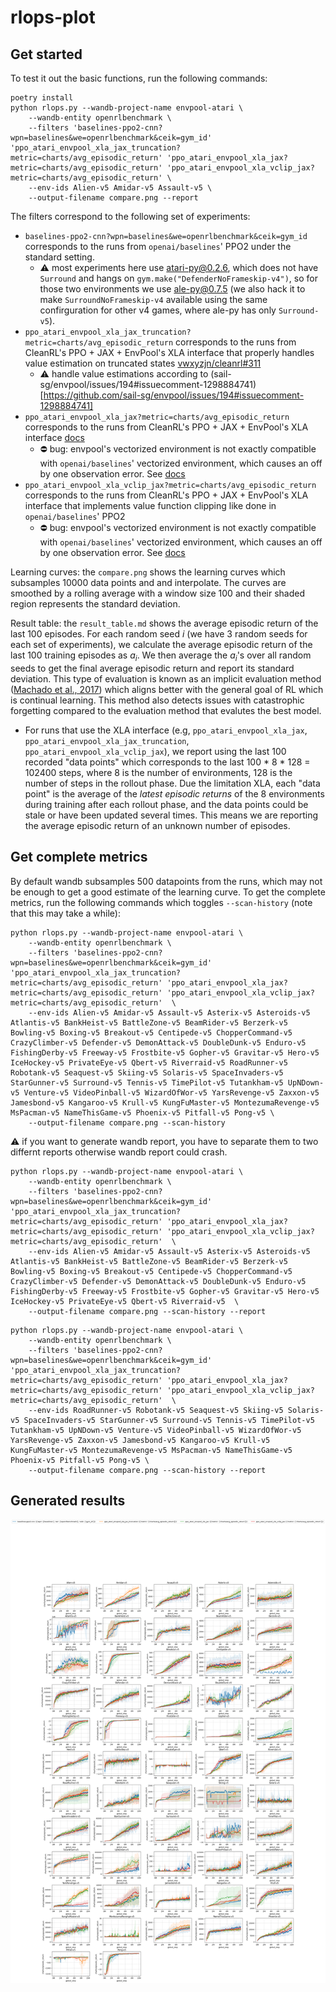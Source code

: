 # rlops-plot

## Get started

To test it out the basic functions, run the following commands:

```
poetry install
python rlops.py --wandb-project-name envpool-atari \
    --wandb-entity openrlbenchmark \
    --filters 'baselines-ppo2-cnn?wpn=baselines&we=openrlbenchmark&ceik=gym_id' 'ppo_atari_envpool_xla_jax_truncation?metric=charts/avg_episodic_return' 'ppo_atari_envpool_xla_jax?metric=charts/avg_episodic_return' 'ppo_atari_envpool_xla_vclip_jax?metric=charts/avg_episodic_return' \
    --env-ids Alien-v5 Amidar-v5 Assault-v5 \
    --output-filename compare.png --report
```

The filters correspond to the following set of experiments:

* `baselines-ppo2-cnn?wpn=baselines&we=openrlbenchmark&ceik=gym_id` corresponds to the runs from `openai/baselines`' PPO2 under the standard setting.
    * ⚠️ most experiments here use atari-py@0.2.6, which does not have `Surround` and hangs on `gym.make("DefenderNoFrameskip-v4")`, so for those two environments we use ale-py@0.7.5 (we also hack it to make `SurroundNoFrameskip-v4` available using the same confirguration for other v4 games, where ale-py has only `Surround-v5`).
* `ppo_atari_envpool_xla_jax_truncation?metric=charts/avg_episodic_return` corresponds to the runs from CleanRL's PPO + JAX + EnvPool's XLA interface that properly handles value estimation on truncated states [vwxyzjn/cleanrl#311](https://github.com/vwxyzjn/cleanrl/pull/311)
    * ⚠️ handle value estimations according to (sail-sg/envpool/issues/194#issuecomment-1298884741)[https://github.com/sail-sg/envpool/issues/194#issuecomment-1298884741]
* `ppo_atari_envpool_xla_jax?metric=charts/avg_episodic_return` corresponds to the runs from CleanRL's PPO + JAX + EnvPool's XLA interface [docs](https://docs.cleanrl.dev/rl-algorithms/ppo/#ppo_atari_envpool_xla_jaxpy)
    * ⛔️ bug: envpool's vectorized environment is not exactly compatible with `openai/baselines`' vectorized environment, which causes an off by one observation error. See [docs](https://docs.cleanrl.dev/rl-algorithms/ppo/#ppo_atari_envpool_xla_jaxpy)
* `ppo_atari_envpool_xla_vclip_jax?metric=charts/avg_episodic_return` corresponds to the runs from CleanRL's PPO + JAX + EnvPool's XLA interface that implements value function clipping like done in `openai/baselines`' PPO2
    * ⛔️ bug: envpool's vectorized environment is not exactly compatible with `openai/baselines`' vectorized environment, which causes an off by one observation error. See [docs](https://docs.cleanrl.dev/rl-algorithms/ppo/#ppo_atari_envpool_xla_jaxpy)

Learning curves: the `compare.png` shows the learning curves which subsamples 10000 data points and and interpolate. The curves are smoothed by a rolling average with a window size 100 and their shaded region represents the standard deviation.

Result table: the `result_table.md` shows the average episodic return of the last 100 episodes. For each random seed $i$ (we have 3 random seeds for each set of experiments), we calculate the average episodic return of the last 100 training episodes as $a_i$. We then average the $a_i$'s over all random seeds to get the final average episodic return and report its standard deviation. This type of evaluation is known as an implicit evaluation method ([Machado et al., 2017](https://arxiv.org/pdf/1709.06009.pdf)) which aligns better with the general goal of RL which is continual learning. This method also detects issues with catastrophic forgetting compared to the evaluation method that evalutes the best model.

* For runs that use the XLA interface (e.g, `ppo_atari_envpool_xla_jax`, `ppo_atari_envpool_xla_jax_truncation`, `ppo_atari_envpool_xla_vclip_jax`), we report using the last 100 recorded "data points" which corresponds to the last 100 * 8 * 128 = 102400 steps, where 8 is the number of environments, 128 is the number of steps in the rollout phase. Due the limitation XLA, each "data point" is the average of the *latest episodic returns* of the 8 environments during training after each rollout phase, and the data points could be stale or have been updated several times. This means we are reporting the average episodic return of an unknown number of episodes.


## Get complete metrics

By default wandb subsamples 500 datapoints from the runs, which may not be enough to get a good estimate of the learning curve. To get the complete metrics, run the following commands which toggles `--scan-history` (note that this may take a while):

```
python rlops.py --wandb-project-name envpool-atari \
    --wandb-entity openrlbenchmark \
    --filters 'baselines-ppo2-cnn?wpn=baselines&we=openrlbenchmark&ceik=gym_id' 'ppo_atari_envpool_xla_jax_truncation?metric=charts/avg_episodic_return' 'ppo_atari_envpool_xla_jax?metric=charts/avg_episodic_return' 'ppo_atari_envpool_xla_vclip_jax?metric=charts/avg_episodic_return'  \
    --env-ids Alien-v5 Amidar-v5 Assault-v5 Asterix-v5 Asteroids-v5 Atlantis-v5 BankHeist-v5 BattleZone-v5 BeamRider-v5 Berzerk-v5 Bowling-v5 Boxing-v5 Breakout-v5 Centipede-v5 ChopperCommand-v5 CrazyClimber-v5 Defender-v5 DemonAttack-v5 DoubleDunk-v5 Enduro-v5 FishingDerby-v5 Freeway-v5 Frostbite-v5 Gopher-v5 Gravitar-v5 Hero-v5 IceHockey-v5 PrivateEye-v5 Qbert-v5 Riverraid-v5 RoadRunner-v5 Robotank-v5 Seaquest-v5 Skiing-v5 Solaris-v5 SpaceInvaders-v5 StarGunner-v5 Surround-v5 Tennis-v5 TimePilot-v5 Tutankham-v5 UpNDown-v5 Venture-v5 VideoPinball-v5 WizardOfWor-v5 YarsRevenge-v5 Zaxxon-v5 Jamesbond-v5 Kangaroo-v5 Krull-v5 KungFuMaster-v5 MontezumaRevenge-v5 MsPacman-v5 NameThisGame-v5 Phoenix-v5 Pitfall-v5 Pong-v5 \
    --output-filename compare.png --scan-history
```

⚠️ if you want to generate wandb report, you have to separate them to two differnt reports otherwise wandb report could crash.
```
python rlops.py --wandb-project-name envpool-atari \
    --wandb-entity openrlbenchmark \
    --filters 'baselines-ppo2-cnn?wpn=baselines&we=openrlbenchmark&ceik=gym_id' 'ppo_atari_envpool_xla_jax_truncation?metric=charts/avg_episodic_return' 'ppo_atari_envpool_xla_jax?metric=charts/avg_episodic_return' 'ppo_atari_envpool_xla_vclip_jax?metric=charts/avg_episodic_return'  \
    --env-ids Alien-v5 Amidar-v5 Assault-v5 Asterix-v5 Asteroids-v5 Atlantis-v5 BankHeist-v5 BattleZone-v5 BeamRider-v5 Berzerk-v5 Bowling-v5 Boxing-v5 Breakout-v5 Centipede-v5 ChopperCommand-v5 CrazyClimber-v5 Defender-v5 DemonAttack-v5 DoubleDunk-v5 Enduro-v5 FishingDerby-v5 Freeway-v5 Frostbite-v5 Gopher-v5 Gravitar-v5 Hero-v5 IceHockey-v5 PrivateEye-v5 Qbert-v5 Riverraid-v5  \
    --output-filename compare.png --scan-history --report
```
```
python rlops.py --wandb-project-name envpool-atari \
    --wandb-entity openrlbenchmark \
    --filters 'baselines-ppo2-cnn?wpn=baselines&we=openrlbenchmark&ceik=gym_id' 'ppo_atari_envpool_xla_jax_truncation?metric=charts/avg_episodic_return' 'ppo_atari_envpool_xla_jax?metric=charts/avg_episodic_return' 'ppo_atari_envpool_xla_vclip_jax?metric=charts/avg_episodic_return'  \
    --env-ids RoadRunner-v5 Robotank-v5 Seaquest-v5 Skiing-v5 Solaris-v5 SpaceInvaders-v5 StarGunner-v5 Surround-v5 Tennis-v5 TimePilot-v5 Tutankham-v5 UpNDown-v5 Venture-v5 VideoPinball-v5 WizardOfWor-v5 YarsRevenge-v5 Zaxxon-v5 Jamesbond-v5 Kangaroo-v5 Krull-v5 KungFuMaster-v5 MontezumaRevenge-v5 MsPacman-v5 NameThisGame-v5 Phoenix-v5 Pitfall-v5 Pong-v5 \
    --output-filename compare.png --scan-history --report
```

## Generated results


![](compare.png)